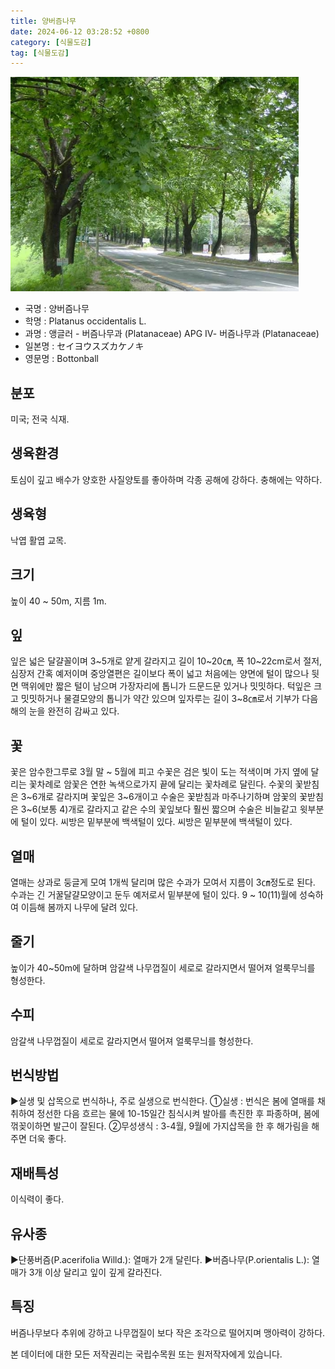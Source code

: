 ```yaml
---
title: 양버즘나무
date: 2024-06-12 03:28:52 +0800
category: [식물도감]
tag: [식물도감]
---
```




![양버즘나무](/assets/img/fileUpload/plants/basic/Platanaceae/Platanus/6960/1_th2.JPG)
- 국명 : 양버즘나무
- 학명 : Platanus occidentalis L.
- 과명 : 앵글러 - 버즘나무과 (Platanaceae) APG Ⅳ- 버즘나무과 (Platanaceae)
- 일본명 : セイヨウスズカケノキ
- 영문명 : Bottonball


## 분포
미국; 전국 식재.
## 생육환경
토심이 깊고 배수가 양호한 사질양토를 좋아하며 각종 공해에 강하다. 충해에는 약하다.
## 생육형
낙엽 활엽 교목.
## 크기
높이 40 ~ 50m, 지름 1m. 
## 잎
잎은 넓은 달걀꼴이며 3~5개로 얕게 갈라지고 길이 10~20㎝, 폭 10~22cm로서 절저, 심장저 간혹 예저이며 중앙열편은 길이보다 폭이 넓고 처음에는 양면에 털이 많으나 뒷면 맥위에만 짧은 털이 남으며 가장자리에 톱니가 드문드문 있거나 밋밋하다. 턱잎은 크고 밋밋하거나 물결모양의 톱니가 약간 있으며 잎자루는 길이 3~8㎝로서 기부가 다음해의 눈을 완전히 감싸고 있다.
## 꽃
꽃은 암수한그루로 3월 말 ~ 5월에 피고 수꽃은 검은 빛이 도는 적색이며 가지 옆에 달리는 꽃차례로 암꽃은 연한 녹색으로가지 끝에 달리는 꽃차례로 달린다. 수꽃의 꽃받침은 3~6개로 갈라지며 꽃잎은 3~6개이고 수술은 꽃받침과 마주나기하며 암꽃의 꽃받침은 3~6(보통 4)개로 갈라지고 같은 수의 꽃잎보다 훨씬 짧으며 수술은 비늘같고 윗부분에 털이 있다. 씨방은 밑부분에 백색털이 있다. 씨방은 밑부분에 백색털이 있다.
## 열매
열매는 상과로 둥글게 모여 1개씩 달리며 많은 수과가 모여서 지름이 3㎝정도로 된다. 수과는 긴 거꿀달걀모양이고 둔두 예저로서 밑부분에 털이 있다. 9 ~ 10(11)월에 성숙하여 이듬해 봄까지 나무에 달려 있다.
## 줄기
높이가 40~50m에 달하며 암갈색 나무껍질이 세로로 갈라지면서 떨어져 얼룩무늬를 형성한다.
## 수피
암갈색 나무껍질이 세로로 갈라지면서 떨어져 얼룩무늬를 형성한다.
## 번식방법
▶실생 및 삽목으로 번식하나, 주로 실생으로 번식한다. 
①실생 : 번식은 봄에 열매를 채취하여 정선한 다음 흐르는 물에 10-15일간 침식시켜 발아를 촉진한 후 파종하며, 봄에 꺾꽂이하면 발근이 잘된다.
②무성생식 : 3-4월, 9월에 가지삽목을 한 후 해가림을 해주면 더욱 좋다.
## 재배특성
이식력이 좋다.
## 유사종
▶단풍버즘(P.acerifolia Willd.): 열매가 2개 달린다.
▶버즘나무(P.orientalis L.): 열매가 3개 이상 달리고 잎이 깊게 갈라진다.
## 특징
버즘나무보다 추위에 강하고 나무껍질이 보다 작은 조각으로 떨어지며 맹아력이 강하다.






본 데이터에 대한 모든 저작권리는 국립수목원 또는 원저작자에게 있습니다.
